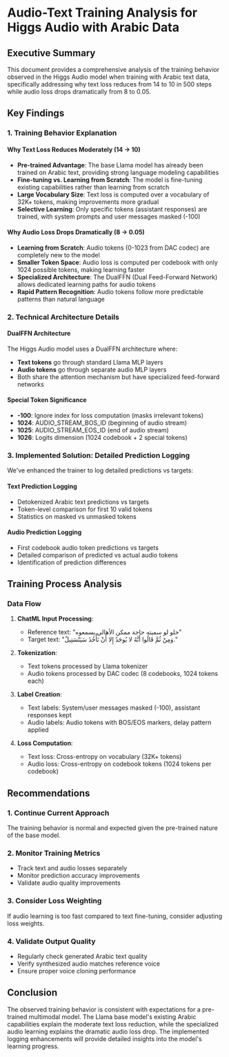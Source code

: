# Audio-Text Training Analysis for Higgs Audio with Arabic Data

## Executive Summary

This document provides a comprehensive analysis of the training behavior observed in the Higgs Audio model when training with Arabic text data, specifically addressing why text loss reduces from 14 to 10 in 500 steps while audio loss drops dramatically from 8 to 0.05.

## Key Findings

### 1. Training Behavior Explanation

#### Why Text Loss Reduces Moderately (14 → 10)
- **Pre-trained Advantage**: The base Llama model has already been trained on Arabic text, providing strong language modeling capabilities
- **Fine-tuning vs. Learning from Scratch**: The model is fine-tuning existing capabilities rather than learning from scratch
- **Large Vocabulary Size**: Text loss is computed over a vocabulary of 32K+ tokens, making improvements more gradual
- **Selective Learning**: Only specific tokens (assistant responses) are trained, with system prompts and user messages masked (-100)

#### Why Audio Loss Drops Dramatically (8 → 0.05)
- **Learning from Scratch**: Audio tokens (0-1023 from DAC codec) are completely new to the model
- **Smaller Token Space**: Audio loss is computed per codebook with only 1024 possible tokens, making learning faster
- **Specialized Architecture**: The DualFFN (Dual Feed-Forward Network) allows dedicated learning paths for audio tokens
- **Rapid Pattern Recognition**: Audio tokens follow more predictable patterns than natural language

### 2. Technical Architecture Details

#### DualFFN Architecture
The Higgs Audio model uses a DualFFN architecture where:
- **Text tokens** go through standard Llama MLP layers
- **Audio tokens** go through separate audio MLP layers
- Both share the attention mechanism but have specialized feed-forward networks

#### Special Token Significance
- **-100**: Ignore index for loss computation (masks irrelevant tokens)
- **1024**: AUDIO_STREAM_BOS_ID (beginning of audio stream)
- **1025**: AUDIO_STREAM_EOS_ID (end of audio stream)
- **1026**: Logits dimension (1024 codebook + 2 special tokens)

### 3. Implemented Solution: Detailed Prediction Logging

We've enhanced the trainer to log detailed predictions vs targets:

#### Text Prediction Logging
- Detokenized Arabic text predictions vs targets
- Token-level comparison for first 10 valid tokens
- Statistics on masked vs unmasked tokens

#### Audio Prediction Logging
- First codebook audio token predictions vs targets
- Detailed comparison of predicted vs actual audio tokens
- Identification of prediction differences

## Training Process Analysis

### Data Flow
1. **ChatML Input Processing**: 
   - Reference text: "حلو لو سميته حاجة ممكن الأهالي يسمعوه"
   - Target text: "وَمِنْ ثُمَّ قَالُوا أَنَّهُ لا يُوجَدُ إِلا أَنْ نَأْخُذَ سَيَنْسَتِيلْ."

2. **Tokenization**:
   - Text tokens processed by Llama tokenizer
   - Audio tokens processed by DAC codec (8 codebooks, 1024 tokens each)

3. **Label Creation**:
   - Text labels: System/user messages masked (-100), assistant responses kept
   - Audio labels: Audio tokens with BOS/EOS markers, delay pattern applied

4. **Loss Computation**:
   - Text loss: Cross-entropy on vocabulary (32K+ tokens)
   - Audio loss: Cross-entropy on codebook tokens (1024 tokens per codebook)

## Recommendations

### 1. Continue Current Approach
The training behavior is normal and expected given the pre-trained nature of the base model.

### 2. Monitor Training Metrics
- Track text and audio losses separately
- Monitor prediction accuracy improvements
- Validate audio quality improvements

### 3. Consider Loss Weighting
If audio learning is too fast compared to text fine-tuning, consider adjusting loss weights.

### 4. Validate Output Quality
- Regularly check generated Arabic text quality
- Verify synthesized audio matches reference voice
- Ensure proper voice cloning performance

## Conclusion

The observed training behavior is consistent with expectations for a pre-trained multimodal model. The Llama base model's existing Arabic capabilities explain the moderate text loss reduction, while the specialized audio learning explains the dramatic audio loss drop. The implemented logging enhancements will provide detailed insights into the model's learning progress.